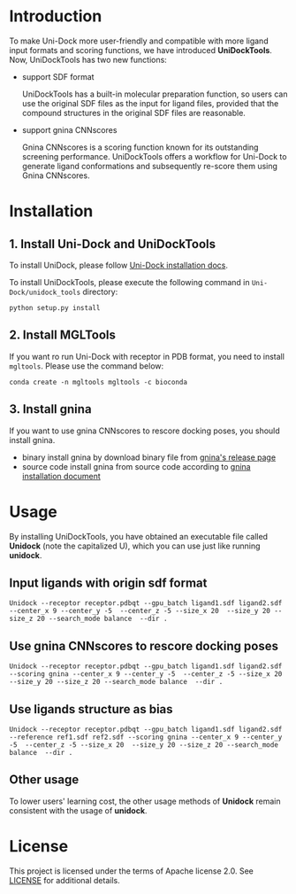 # Introduction

To make Uni-Dock more user-friendly and compatible with more ligand input formats and scoring functions, we have introduced **UniDockTools**.
Now, UniDockTools has two new functions:

- support SDF format

  UniDockTools has a built-in molecular preparation function, so users can use the original SDF files as the input for ligand files, provided that the compound structures in the original SDF files are reasonable.

- support gnina CNNscores

  Gnina CNNscores is a scoring function known for its outstanding screening performance. UniDockTools offers a workflow for Uni-Dock to generate ligand conformations and subsequently re-score them using Gnina CNNscores.

# Installation

## 1. Install Uni-Dock and UniDockTools

To install UniDock, please follow [Uni-Dock installation docs](../unidock/README.md).

To install UniDockTools, please execute the following command in `Uni-Dock/unidock_tools` directory:

```python setup.py install```

## 2. Install MGLTools

If you want ro run Uni-Dock with receptor in PDB format, you need to install `mgltools`. Please use the command below:

```conda create -n mgltools mgltools -c bioconda```

## 3. Install gnina

If you want to use gnina CNNscores to rescore docking poses, you should install gnina.

- binary
install gnina by download binary file from [gnina's release page](https://github.com/gnina/gnina/releases)
- source code
install gnina from source code according to [gnina installation document](https://github.com/gnina/gnina#installation)

# Usage

By installing UniDockTools, you have obtained an executable file called **Unidock** (note the capitalized U), which you can use just like running **unidock**.

## Input ligands with origin sdf format

`Unidock --receptor receptor.pdbqt --gpu_batch ligand1.sdf ligand2.sdf --center_x 9 --center_y -5  --center_z -5 --size_x 20  --size_y 20 --size_z 20 --search_mode balance  --dir .`

## Use gnina CNNscores to rescore docking poses

`Unidock --receptor receptor.pdbqt --gpu_batch ligand1.sdf ligand2.sdf  --scoring gnina --center_x 9 --center_y -5  --center_z -5 --size_x 20  --size_y 20 --size_z 20 --search_mode balance  --dir .`

## Use ligands structure as bias

`Unidock --receptor receptor.pdbqt --gpu_batch ligand1.sdf ligand2.sdf --reference ref1.sdf ref2.sdf --scoring gnina --center_x 9 --center_y -5  --center_z -5 --size_x 20  --size_y 20 --size_z 20 --search_mode balance  --dir .`

## Other usage

  To lower users' learning cost, the other usage methods of **Unidock** remain consistent with the usage of **unidock**.

# License

This project is licensed under the terms of Apache license 2.0. See [LICENSE](./LICENSE) for additional details.
